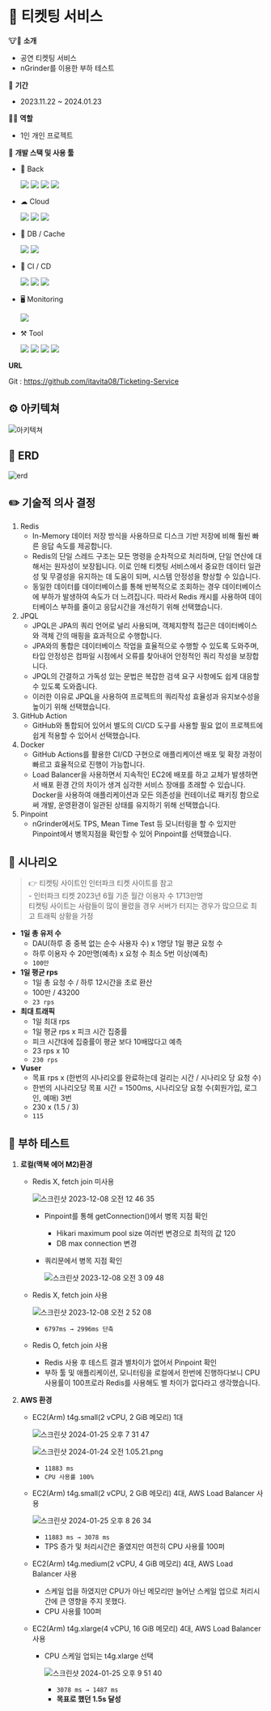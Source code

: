# 🎫 티켓팅 서비스

🐮🐶 **소개**

- 공연 티켓팅 서비스
- nGrinder를 이용한 부하 테스트

📆 **기간**

- 2023.11.22 ~ 2024.01.23

🧑‍💻 **역할**

- 1인 개인 프로젝트

📝 **개발 스택 및 사용 툴**

- 👾 Back
      
    <img src="https://img.shields.io/badge/Springboot-6DB33F?style=flat&logo=springboot&logoColor=white"> <img src="https://img.shields.io/badge/Spring Data JPA-6DB33F?style=flat&logo=&logoColor=white"> <img src="https://img.shields.io/badge/JPQL-6DB33F?style=flat&logo=&logoColor=white"> <img src="https://img.shields.io/badge/Java-F37C20?style=flat&logo=&logoColor=white">
   
- ☁ Cloud   

    <img src="https://img.shields.io/badge/AWS EC2-FF9900?style=flat&logo=amazonec2&logoColor=white"> <img src="https://img.shields.io/badge/AWS S3-569A31?style=flat&logo=amazons3&logoColor=white"> <img src="https://img.shields.io/badge/AWS LoadBalancer-FF9900?style=flat&logo=&logoColor=white"> 
   
- 💾 DB / Cache

    <img src="https://img.shields.io/badge/AWS RDS(MySQL)-527FFF?style=flat&logo=amazonrds&logoColor=white"> <img src="https://img.shields.io/badge/AWS ElastiCache(Redis)-A61200?style=flat&logo=&logoColor=white">
   
- 🕋 CI / CD

    <img src="https://img.shields.io/badge/GitHub Actions-2088FF?style=flat&logo=githubactions&logoColor=white"> <img src="https://img.shields.io/badge/AWS CodeDeploy-76D04B?style=flat&logo=&logoColor=white"> <img src="https://img.shields.io/badge/Docker-2496ED?style=flat&logo=docker&logoColor=white">
   
- 🖥️ Monitoring   

    <img src="https://img.shields.io/badge/Pinpoint-02A8EF?style=flat&logo=&logoColor=white">
   
- ⚒️ Tool

    <img src="https://img.shields.io/badge/IntelliJ-6A5FBB?style=flat&logo=&logoColor=white"> <img src="https://img.shields.io/badge/GitHub-181717?style=flat&logo=github&logoColor=white"> <img src="https://img.shields.io/badge/Postman-FF6C37?style=flat&logo=postman&logoColor=white"> <img src="https://img.shields.io/badge/Gitkraken-179287?style=flat&logo=gitkraken&logoColor=white">

**URL**

Git : https://github.com/itavita08/Ticketing-Service

## ⚙️ 아키텍쳐


![아키텍쳐](https://github.com/itavita08/Webtoon_App/assets/105635205/f2c0eee2-4b06-4b04-b4e6-f4c3a4037a2b)

## 🔩 ERD


![erd](https://github.com/itavita08/Webtoon_App/assets/105635205/cff636d5-2dae-49df-a136-237edff1c0f3)

## ✏️ 기술적 의사 결정


1. Redis 
    - In-Memory 데이터 저장 방식을 사용하므로 디스크 기반 저장에 비해 훨씬 빠른 응답 속도를 제공합니다.
    - Redis의 단일 스레드 구조는 모든 명령을 순차적으로 처리하며, 단일 연산에 대해서는 원자성이 보장됩니다. 이로 인해 티켓팅 서비스에서 중요한 데이터 일관성 및 무결성을 유지하는 데 도움이 되며, 시스템 안정성을 향상할 수 있습니다.
    - 동일한 데이터를 데이터베이스를 통해 반복적으로 조회하는 경우 데이터베이스에 부하가 발생하여 속도가 더 느려집니다. 따라서 Redis 캐시를 사용하여 데이터베이스 부하를 줄이고 응답시간을 개선하기 위해 선택했습니다.
2. JPQL
    - JPQL은 JPA의 쿼리 언어로 널리 사용되며, 객체지향적 접근은 데이터베이스와 객체 간의 매핑을 효과적으로 수행합니다.
    - JPA와의 통합은 데이터베이스 작업을 효율적으로 수행할 수 있도록 도와주며, 타입 안정성은 컴파일 시점에서 오류를 찾아내어 안정적인 쿼리 작성을 보장합니다.
    - JPQL의 간결하고 가독성 있는 문법은 복잡한 검색 요구 사항에도 쉽게 대응할 수 있도록 도와줍니다.
    - 이러한 이유로 JPQL을 사용하여 프로젝트의 쿼리작성 효율성과 유지보수성을 높이기 위해 선택했습니다.
3. GitHub Action
    - GitHub와 통합되어 있어서 별도의 CI/CD 도구를 사용할 필요 없이 프로젝트에 쉽게 적용할 수 있어서 선택했습니다.
4. Docker
    - GitHub Actions를 활용한 CI/CD 구현으로 애플리케이션 배포 및 확장 과정이 빠르고 효율적으로 진행이 가능합니다.
    - Load Balancer을 사용하면서 지속적인 EC2에 배포를 하고 교체가 발생하면서 배포 환경 간의 차이가 생겨 심각한 서비스 장애를 초래할 수 있습니다. Docker을 사용하여 애플리케이션과 모든 의존성을 컨테이너로 패키징 함으로써 개발, 운영환경이 일관된 상태를 유지하기 위해 선택했습니다.
5. Pinpoint
    - nGrinder에서도 TPS, Mean Time Test 등 모니터링을 할 수 있지만 Pinpoint에서 병목지점을 확인할 수 있어 Pinpoint를 선택했습니다.

## 📖 시나리오

> 👉  티켓팅 사이트인 인터파크 티켓 사이트를 참고   
    - 인터파크 티켓 2023년 6월 기준 월간 이용자 수 1713만명   
        티켓팅 사이트는 사람들이 많이 몰렸을 경우 서버가 터지는 경우가 많으므로 최고 트래픽 상황을 가정


- **1일 총 유저 수**
    - DAU(하루 중 중복 없는 순수 사용자 수) x 1명당 1일 평균 요청 수
    - 하루 이용자 수 20만명(예측) x 요청 수 최소 5번 이상(예측)   
    - `100만`
- **1일 평균 rps**
    - 1일 총 요청 수 / 하루 12시간을 초로 환산
    - 100만 / 43200
    - `23 rps`
- **최대 트래픽**
    - 1일 최대 rps
    - 1일 평균 rps x 피크 시간 집중률
    - 피크 시간대에 집중률이 평균 보다 10배많다고 예측
    - 23 rps x 10
    - `230 rps`
- **Vuser**
    - 목표 rps x (한번의 시나리오를 완료하는데 걸리는 시간 / 시나리오 당 요청 수)
    - 한번의 시나리오당 목표 시간 = 1500ms, 시나리오당 요청 수(회원가입, 로그인, 예매) 3번
    - 230 x (1.5 / 3)
    - `115`

## 🐞 부하 테스트


1. **로컬(맥북 에어 M2)환경**
    - Redis X, fetch join 미사용
        
        ![스크린샷 2023-12-08 오전 12 46 35](https://github.com/itavita08/Webtoon_App/assets/105635205/20337cf1-f956-455c-83d8-ca6d5328c549)
        
        - Pinpoint를 통해 getConnection()에서 병목 지점 확인
            - Hikari maximum pool size 여러번 변경으로 최적의 값 120
            - DB max connection 변경
        - 쿼리문에서 병목 지점 확인
            
            ![스크린샷 2023-12-08 오전 3 09 48](https://github.com/itavita08/Webtoon_App/assets/105635205/80091353-e533-47eb-b8c0-de010a2f963b)
            
    - Redis X, fetch join 사용
        
        ![스크린샷 2023-12-08 오전 2 52 08](https://github.com/itavita08/Webtoon_App/assets/105635205/a8cf5b54-d20f-4209-afd3-a79399a1d3f1)
        
        - `6797ms → 2996ms 단축`
    
    - Redis O, fetch join 사용
        - Redis 사용 후 테스트 결과 별차이가 없어서 Pinpoint 확인
        - 부하 툴 및 애플리케이션, 모니터링을 로컬에서 한번에 진행하다보니 CPU 사용률이 100프로라 Redis를 사용해도 별 차이가 없다라고 생각했습니다.
    
2. **AWS 환경**
    - EC2(Arm) t4g.small(2 vCPU, 2 GiB 메모리) 1대
        
        ![스크린샷 2024-01-25 오후 7 31 47](https://github.com/itavita08/Webtoon_App/assets/105635205/94cec3ff-7ac4-4b47-8f28-91d293c8ba37)
        
        ![스크린샷 2024-01-24 오전 1.05.21.png](https://github.com/itavita08/Webtoon_App/assets/105635205/3fbd8c9f-155a-4bd8-b24a-35a3c3ec3146)
        
        - `11883 ms`
        - `CPU 사용률 100%`
        
    - EC2(Arm) t4g.small(2 vCPU, 2 GiB 메모리) 4대, AWS Load Balancer 사용
        
        ![스크린샷 2024-01-25 오후 8 26 34](https://github.com/itavita08/Webtoon_App/assets/105635205/c3e8cc4e-c231-4fc7-96d7-2b8c891ae71e)
        
        - `11883 ms → 3078 ms`
        - TPS 증가 및 처리시간은 줄였지만 여전히 CPU 사용률 100퍼
        
    - EC2(Arm) t4g.medium(2 vCPU, 4 GiB 메모리) 4대, AWS Load Balancer 사용
        - 스케일 업을 하였지만 CPU가 아닌 메모리만 늘어난 스케일 업으로 처리시간에 큰 영향을 주지 못했다.
        - CPU 사용률 100퍼
    - EC2(Arm) t4g.xlarge(4 vCPU, 16 GiB 메모리) 4대, AWS Load Balancer 사용
        - CPU 스케일 업되는 t4g.xlarge 선택
            
            ![스크린샷 2024-01-25 오후 9 51 40](https://github.com/itavita08/Webtoon_App/assets/105635205/eae49bc1-3115-4018-9e9d-2c52c5920a5c)
            
            - `3078 ms → 1487 ms`
            - **목표로 했던 1.5s 달성**
